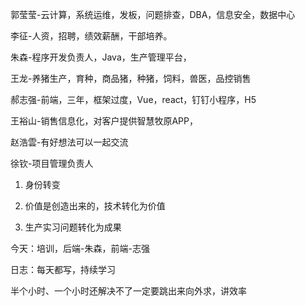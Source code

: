 郭莹莹-云计算，系统运维，发板，问题排查，DBA，信息安全，数据中心

李征-人资，招聘，绩效薪酬，干部培养。

朱森-程序开发负责人，Java，生产管理平台，

王龙-养猪生产，育种，商品猪，种猪，饲料，兽医，品控销售

郝志强-前端，三年，框架过度，Vue，react，钉钉小程序，H5

王裕山-销售信息化，对客户提供智慧牧原APP，

赵浩雲-有好想法可以一起交流

徐钦-项目管理负责人

1. 身份转变

2. 价值是创造出来的，技术转化为价值

3. 生产实习问题转化为成果



今天：培训，后端-朱森，前端-志强

日志：每天都写，持续学习

半个小时、一个小时还解决不了一定要跳出来向外求，讲效率

